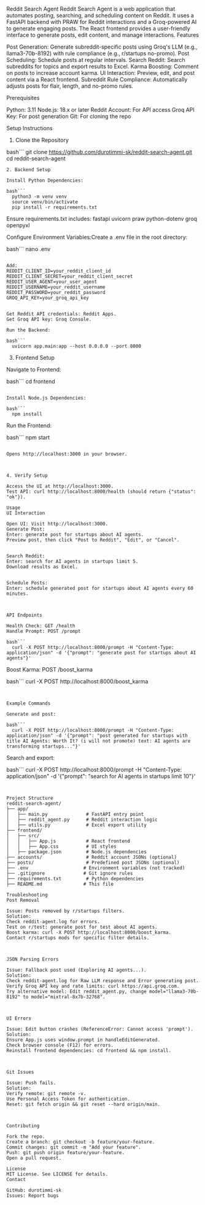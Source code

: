 Reddit Search Agent
Reddit Search Agent is a web application that automates posting, searching, and scheduling content on Reddit. It uses a FastAPI backend with PRAW for Reddit interactions and a Groq-powered AI to generate engaging posts. The React frontend provides a user-friendly interface to generate posts, edit content, and manage interactions.
Features

Post Generation: Generate subreddit-specific posts using Groq's LLM (e.g., llama3-70b-8192) with rule compliance (e.g., r/startups no-promo).
Post Scheduling: Schedule posts at regular intervals.
Search Reddit: Search subreddits for topics and export results to Excel.
Karma Boosting: Comment on posts to increase account karma.
UI Interaction: Preview, edit, and post content via a React frontend.
Subreddit Rule Compliance: Automatically adjusts posts for flair, length, and no-promo rules.

Prerequisites

Python: 3.11
Node.js: 18.x or later
Reddit Account: For API access
Groq API Key: For post generation
Git: For cloning the repo

Setup Instructions
1. Clone the Repository

bash```
  git clone https://github.com/durotimmi-sk/reddit-search-agent.git
  cd reddit-search-agent
```
2. Backend Setup

Install Python Dependencies:

bash```
  python3 -m venv venv
  source venv/bin/activate
  pip install -r requirements.txt
```
Ensure requirements.txt includes:
fastapi
uvicorn
praw
python-dotenv
groq
openpyxl


Configure Environment Variables:Create a .env file in the root directory:

bash```
  nano .env
```

Add:
REDDIT_CLIENT_ID=your_reddit_client_id
REDDIT_CLIENT_SECRET=your_reddit_client_secret
REDDIT_USER_AGENT=your_user_agent
REDDIT_USERNAME=your_reddit_username
REDDIT_PASSWORD=your_reddit_password
GROQ_API_KEY=your_groq_api_key


Get Reddit API credentials: Reddit Apps.
Get Groq API key: Groq Console.

Run the Backend:

bash```
  uvicorn app.main:app --host 0.0.0.0 --port 8000
```


3. Frontend Setup

Navigate to Frontend:

bash```
  cd frontend
```

Install Node.js Dependencies:

bash```
  npm install
```

Run the Frontend:

bash```
  npm start
```

Opens http://localhost:3000 in your browser.



4. Verify Setup

Access the UI at http://localhost:3000.
Test API: curl http://localhost:8000/health (should return {"status": "ok"}).

Usage
UI Interaction

Open UI: Visit http://localhost:3000.
Generate Post:
Enter: generate post for startups about AI agents.
Preview post, then click "Post to Reddit", "Edit", or "Cancel".


Search Reddit:
Enter: search for AI agents in startups limit 5.
Download results as Excel.


Schedule Posts:
Enter: schedule generated post for startups about AI agents every 60 minutes.



API Endpoints

Health Check: GET /health
Handle Prompt: POST /prompt

bash```
  curl -X POST http://localhost:8000/prompt -H "Content-Type: application/json" -d '{"prompt": "generate post for startups about AI agents"}'
```

Boost Karma: POST /boost_karma

bash```
  curl -X POST http://localhost:8000/boost_karma
```


Example Commands

Generate and post:

bash```
  curl -X POST http://localhost:8000/prompt -H "Content-Type: application/json" -d '{"prompt": "post generated for startups with title AI Agents: Worth It? (i will not promote) text: AI agents are transforming startups..."}'
```

Search and export:

bash```
  curl -X POST http://localhost:8000/prompt -H "Content-Type: application/json" -d '{"prompt": "search for AI agents in startups limit 10"}'
```


Project Structure
reddit-search-agent/
├── app/
│   ├── main.py              # FastAPI entry point
│   ├── reddit_agent.py      # Reddit interaction logic
│   ├── utils.py             # Excel export utility
├── frontend/
│   ├── src/
│   │   ├── App.js           # React frontend
│   │   ├── App.css          # UI styles
│   ├── package.json         # Node.js dependencies
├── accounts/                # Reddit account JSONs (optional)
├── posts/                   # Predefined post JSONs (optional)
├── .env                    # Environment variables (not tracked)
├── .gitignore              # Git ignore rules
├── requirements.txt         # Python dependencies
├── README.md               # This file

Troubleshooting
Post Removal

Issue: Posts removed by r/startups filters.
Solution:
Check reddit-agent.log for errors.
Test on r/test: generate post for test about AI agents.
Boost karma: curl -X POST http://localhost:8000/boost_karma.
Contact r/startups mods for specific filter details.



JSON Parsing Errors

Issue: Fallback post used (Exploring AI agents...).
Solution:
Check reddit-agent.log for Raw LLM response and Error generating post.
Verify Groq API key and rate limits: curl https://api.groq.com.
Try alternative model: Edit reddit_agent.py, change model="llama3-70b-8192" to model="mixtral-8x7b-32768".



UI Errors

Issue: Edit button crashes (ReferenceError: Cannot access 'prompt').
Solution:
Ensure App.js uses window.prompt in handleEditGenerated.
Check browser console (F12) for errors.
Reinstall frontend dependencies: cd frontend && npm install.



Git Issues

Issue: Push fails.
Solution:
Verify remote: git remote -v.
Use Personal Access Token for authentication.
Reset: git fetch origin && git reset --hard origin/main.



Contributing

Fork the repo.
Create a branch: git checkout -b feature/your-feature.
Commit changes: git commit -m "Add your feature".
Push: git push origin feature/your-feature.
Open a pull request.

License
MIT License. See LICENSE for details.
Contact

GitHub: durotimmi-sk
Issues: Report bugs
